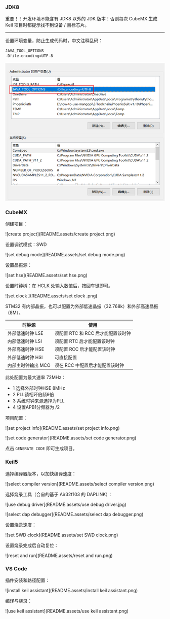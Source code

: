 ### JDK8

重要！！开发环境不能含有 JDK8 以外的 JDK 版本！否则每次 CubeMX 生成 Keil 项目时都提示找不到设备 / 目标芯片。

---

设置环境变量，防止生成代码时，中文注释乱码：

```
JAVA_TOOL_OPTIONS
-Dfile.encoding=UTF-8
```

![image-20230107025509637](README.assets/image-20230107025509637.png)

### CubeMX

创建项目：

![create project](README.assets/create project.png)

设置调试模式：SWD

![set debug mode](README.assets/set debug mode.png)

设置晶振源：

![set hse](README.assets/set hse.png)

设置时钟树：在 HCLK 处输入数值后，按回车键即可。

![set clock ](README.assets/set clock .png)

STM32 有内部晶振，也可以配置为外部低速晶振（32.768k）和外部高速晶振（8M）。

| 时钟源             | **使用**                           |
| ------------------ | ---------------------------------- |
| 外部低速时钟 LSE   | 须配置 RTC 和 RCC 后才能配置该时钟 |
| 内部低速时钟 LSI   | 须配置 RTC 后才能配置该时钟        |
| 外部高速时钟 HSE   | 须配置 RCC 后才能配置该时钟        |
| 外部低速时钟 HSI   | 可直接配置                         |
| 内部主时钟输出 MCO | 须在 RCC 中配置后才能配置该时钟    |

此处配置为最大速率 72MHz：

- 1 选择外部时钟HSE 8MHz  
- 2 PLL锁相环倍频9倍
- 3 系统时钟来源选择为PLL
- 4 设置APB1分频器为 /2

项目配置：

![set project info](README.assets/set project info.png)

![set code generator](README.assets/set code generator.png)

点击 `GENERATE CODE` 即可生成项目。

### Keil5

选择编译器版本，以加快编译速度：

![select compiler version](README.assets/select compiler version.png)

选择烧录工具（合宙的基于 Air32f103 的 DAPLINK）：

![use debug driver](README.assets/use debug driver.jpg)

![select dap debugger](README.assets/select dap debugger.png)

设置烧录速度：

![set SWD clock](README.assets/set SWD clock.png)

设置烧录完成后自动复位：

![reset and run](README.assets/reset and run.png)

### VS Code

插件安装和路径配置：

![install keil assistant](README.assets/install keil assistant.png)

编译与烧录：

![use keil assistant](README.assets/use keil assistant.png)